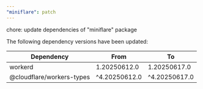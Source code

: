 ```yaml
---
"miniflare": patch
---
```


chore: update dependencies of "miniflare" package

The following dependency versions have been updated:

| Dependency                | From          | To            |
| ------------------------- | ------------- | ------------- |
| workerd                   | 1.20250612.0  | 1.20250617.0  |
| @cloudflare/workers-types | ^4.20250612.0 | ^4.20250617.0 |
